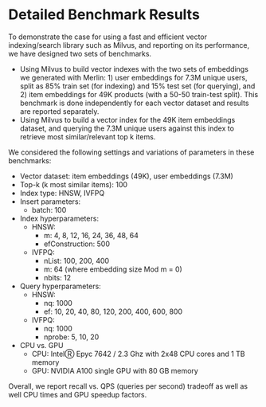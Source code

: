 # Detailed Benchmark Results

To demonstrate the case for using a fast and efficient vector indexing/search library such as Milvus, and reporting on its performance, we have designed two sets of benchmarks.

- Using Milvus to build vector indexes with the two sets of embeddings we generated with Merlin: 1) user embeddings for 7.3M unique users, split as 85% train set (for indexing) and 15% test set (for querying), and 2) item embeddings for 49K products (with a 50-50 train-test split). This benchmark is done independently for each vector dataset and results are reported separately.
- Using Milvus to build a vector index for the 49K item embeddings dataset, and querying the 7.3M unique users against this index to retrieve most similar/relevant top k items.

We considered the following settings and variations of parameters in these benchmarks:
- Vector dataset: item embeddings (49K), user embeddings (7.3M)
- Top-k (k most similar items): 100
- Index type: HNSW, IVFPQ
- Insert parameters:
  + batch: 100
- Index hyperparameters:
  + HNSW:
    - m: 4, 8, 12, 16, 24, 36, 48, 64
    - efConstruction: 500
  + IVFPQ:
    - nList: 100, 200, 400
    - m: 64   (where embedding size Mod m = 0) 
    - nbits: 12
- Query hyperparameters:
  + HNSW:
    - nq: 1000
    - ef: 10, 20, 40, 80, 120, 200, 400, 600, 800
  + IVFPQ:
    - nq: 1000
    - nprobe: 5, 10, 20
- CPU vs. GPU
  + CPU: IntelⓇ Epyc 7642 / 2.3 Ghz with 2x48 CPU cores and 1 TB memory
  + GPU: NVIDIA A100 single GPU with 80 GB memory

Overall, we report recall vs. QPS (queries per second) tradeoff as well as well CPU times and GPU speedup factors.
